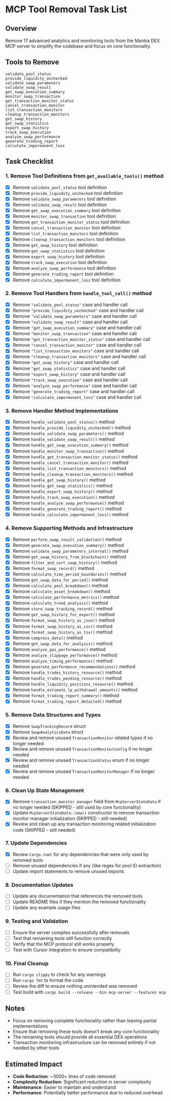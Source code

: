 # MCP Tool Removal Task List

## Overview
Remove 17 advanced analytics and monitoring tools from the Mantra DEX MCP server to simplify the codebase and focus on core functionality.

## Tools to Remove
```
validate_pool_status
provide_liquidity_unchecked
validate_swap_parameters
validate_swap_result
get_swap_execution_summary
monitor_swap_transaction
get_transaction_monitor_status
cancel_transaction_monitor
list_transaction_monitors
cleanup_transaction_monitors
get_swap_history
get_swap_statistics
export_swap_history
track_swap_execution
analyze_swap_performance
generate_trading_report
calculate_impermanent_loss
```

## Task Checklist

### 1. Remove Tool Definitions from `get_available_tools()` method
- [x] Remove `validate_pool_status` tool definition
- [x] Remove `provide_liquidity_unchecked` tool definition
- [x] Remove `validate_swap_parameters` tool definition
- [x] Remove `validate_swap_result` tool definition
- [x] Remove `get_swap_execution_summary` tool definition
- [x] Remove `monitor_swap_transaction` tool definition
- [x] Remove `get_transaction_monitor_status` tool definition
- [x] Remove `cancel_transaction_monitor` tool definition
- [x] Remove `list_transaction_monitors` tool definition
- [x] Remove `cleanup_transaction_monitors` tool definition
- [x] Remove `get_swap_history` tool definition
- [x] Remove `get_swap_statistics` tool definition
- [x] Remove `export_swap_history` tool definition
- [x] Remove `track_swap_execution` tool definition
- [x] Remove `analyze_swap_performance` tool definition
- [x] Remove `generate_trading_report` tool definition
- [x] Remove `calculate_impermanent_loss` tool definition

### 2. Remove Tool Handlers from `handle_tool_call()` method
- [x] Remove `"validate_pool_status"` case and handler call
- [x] Remove `"provide_liquidity_unchecked"` case and handler call
- [x] Remove `"validate_swap_parameters"` case and handler call
- [x] Remove `"validate_swap_result"` case and handler call
- [x] Remove `"get_swap_execution_summary"` case and handler call
- [x] Remove `"monitor_swap_transaction"` case and handler call
- [x] Remove `"get_transaction_monitor_status"` case and handler call
- [x] Remove `"cancel_transaction_monitor"` case and handler call
- [x] Remove `"list_transaction_monitors"` case and handler call
- [x] Remove `"cleanup_transaction_monitors"` case and handler call
- [x] Remove `"get_swap_history"` case and handler call
- [x] Remove `"get_swap_statistics"` case and handler call
- [x] Remove `"export_swap_history"` case and handler call
- [x] Remove `"track_swap_execution"` case and handler call
- [x] Remove `"analyze_swap_performance"` case and handler call
- [x] Remove `"generate_trading_report"` case and handler call
- [x] Remove `"calculate_impermanent_loss"` case and handler call

### 3. Remove Handler Method Implementations
- [x] Remove `handle_validate_pool_status()` method
- [x] Remove `handle_provide_liquidity_unchecked()` method
- [x] Remove `handle_validate_swap_parameters()` method
- [x] Remove `handle_validate_swap_result()` method
- [x] Remove `handle_get_swap_execution_summary()` method
- [x] Remove `handle_monitor_swap_transaction()` method
- [x] Remove `handle_get_transaction_monitor_status()` method
- [x] Remove `handle_cancel_transaction_monitor()` method
- [x] Remove `handle_list_transaction_monitors()` method
- [x] Remove `handle_cleanup_transaction_monitors()` method
- [x] Remove `handle_get_swap_history()` method
- [x] Remove `handle_get_swap_statistics()` method
- [x] Remove `handle_export_swap_history()` method
- [x] Remove `handle_track_swap_execution()` method
- [x] Remove `handle_analyze_swap_performance()` method
- [x] Remove `handle_generate_trading_report()` method
- [x] Remove `handle_calculate_impermanent_loss()` method

### 4. Remove Supporting Methods and Infrastructure
- [x] Remove `perform_swap_result_validation()` method
- [x] Remove `generate_swap_execution_summary()` method
- [x] Remove `validate_swap_parameters_internal()` method
- [x] Remove `get_swap_history_from_blockchain()` method
- [x] Remove `filter_and_sort_swap_history()` method
- [x] Remove `format_swap_record()` method
- [x] Remove `calculate_time_period_boundaries()` method
- [x] Remove `get_swap_data_for_period()` method
- [x] Remove `calculate_pool_breakdown()` method
- [x] Remove `calculate_asset_breakdown()` method
- [x] Remove `calculate_performance_metrics()` method
- [x] Remove `calculate_trend_analysis()` method
- [x] Remove `store_swap_tracking_record()` method
- [x] Remove `get_swap_history_for_export()` method
- [x] Remove `format_swap_history_as_json()` method
- [x] Remove `format_swap_history_as_csv()` method
- [x] Remove `format_swap_history_as_tsv()` method
- [x] Remove `compress_data()` method
- [x] Remove `get_swap_data_for_analysis()` method
- [x] Remove `analyze_gas_performance()` method
- [x] Remove `analyze_slippage_performance()` method
- [x] Remove `analyze_timing_performance()` method
- [x] Remove `generate_performance_recommendations()` method
- [x] Remove `handle_trades_history_resource()` method
- [x] Remove `handle_trades_pending_resource()` method
- [x] Remove `handle_liquidity_positions_resource()` method
- [x] Remove `handle_estimate_lp_withdrawal_amounts()` method
- [x] Remove `format_trading_report_summary()` method
- [x] Remove `format_trading_report_detailed()` method

### 5. Remove Data Structures and Types
- [x] Remove `SwapTrackingRecord` struct
- [x] Remove `SwapAnalyticsData` struct
- [x] Review and remove unused `TransactionMonitor` related types if no longer needed
- [x] Review and remove unused `TransactionMonitorConfig` if no longer needed
- [x] Review and remove unused `TransactionStatus` enum if no longer needed
- [x] Review and remove unused `TransactionMonitorManager` if no longer needed

### 6. Clean Up State Management
- [x] Remove `transaction_monitor_manager` field from `McpServerStateData` if no longer needed (SKIPPED - still used by core functionality)
- [x] Update `McpServerStateData::new()` constructor to remove transaction monitor manager initialization (SKIPPED - still needed)
- [x] Review and clean up any transaction monitoring related initialization code (SKIPPED - still needed)

### 7. Update Dependencies
- [x] Review `Cargo.toml` for any dependencies that were only used by removed tools
- [ ] Remove unused dependencies if any (like regex for pool ID extraction)
- [ ] Update import statements to remove unused imports

### 8. Documentation Updates
- [ ] Update any documentation that references the removed tools
- [ ] Update README files if they mention the removed functionality
- [ ] Update any example usage files

### 9. Testing and Validation
- [ ] Ensure the server compiles successfully after removals
- [ ] Test that remaining tools still function correctly
- [ ] Verify that the MCP protocol still works properly
- [ ] Test with Cursor integration to ensure compatibility

### 10. Final Cleanup
- [ ] Run `cargo clippy` to check for any warnings
- [ ] Run `cargo fmt` to format the code
- [ ] Review the diff to ensure nothing unintended was removed
- [ ] Test build with `cargo build --release --bin mcp-server --features mcp`

## Notes
- Focus on removing complete functionality rather than leaving partial implementations
- Ensure that removing these tools doesn't break any core functionality
- The remaining tools should provide all essential DEX operations
- Transaction monitoring infrastructure can be removed entirely if not needed by other tools

## Estimated Impact
- **Code Reduction**: ~3000+ lines of code removed
- **Complexity Reduction**: Significant reduction in server complexity
- **Maintenance**: Easier to maintain and understand
- **Performance**: Potentially better performance due to reduced overhead 